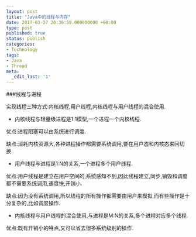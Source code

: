 ```yaml
---
layout: post
title: "Java中的线程与内存"
date: 2017-03-27 20:36:59.000000000 +08:00
type: post
published: true
status: publish
categories:
- Technology
tags:
- Java
- Thread
meta:
  _edit_last: '1'
---
```


###线程与进程

实现线程三种方式:内核线程,用户线程,内核线程与用户线程的混合使用.

* 内核线程与轻量级进程是1:1模型,一个进程一个内核线程.

优点:进程阻塞可以由系统进行调度.

缺点:消耗内核资源大,各种进程操作都需要系统调用,要在用户态和内核态来回切换.

* 用户线程与进程是1:N的关系,一个进程多个用户线程.

优点:用户线程是建立在用户空间的,系统感知不到,因此线程建立,同步,销毁和调度都不需要系统调用,速度快,开销小.

缺点:因为没有系统调用,所以线程的所有操作都需要由用户来模拟,而有些操作是十分复杂的,比如调度操作.

* 内核线程与用户线程的混合使用,与进程是M:N的关系,多个进程对应多个线程.

优点:既有开销小的特点,又可以省去很多系统级别的操作.